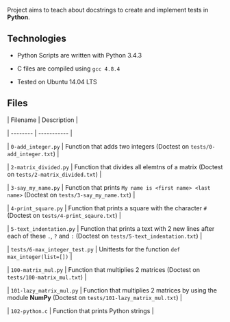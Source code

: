 Project aims to teach about docstrings to create and implement tests in **Python**.



## Technologies

* Python Scripts are written with Python 3.4.3

* C files are compiled using `gcc 4.8.4`

* Tested on Ubuntu 14.04 LTS



## Files

| Filename | Description |

| -------- | ----------- |

| `0-add_integer.py` | Function that adds two integers (Doctest on `tests/0-add_integer.txt`) |

| `2-matrix_divided.py` | Function that divides all elemtns of a matrix (Doctest on `tests/2-matrix_divided.txt`) |

| `3-say_my_name.py` | Function that prints `My name is <first name> <last name>` (Doctest on `tests/3-say_my_name.txt`) |

| `4-print_square.py` | Function that prints a square with the character `#` (Doctest on `tests/4-print_sqaure.txt`) |

| `5-text_indentation.py` | Function that prints a text with 2 new lines after each of these `.`, `?` and `:` (Doctest on `tests/5-text_indentation.txt`) |

| `tests/6-max_integer_test.py` | Unittests for the function `def max_integer(list=[])` |

| `100-matrix_mul.py` | Function that multiplies 2 matrices (Doctest on `tests/100-matrix_mul.txt`) |

| `101-lazy_matrix_mul.py` | Function that multiplies 2 matrices by using the module **NumPy** (Doctest on `tests/101-lazy_matrix_mul.txt`) |

| `102-python.c` | Function that prints Python strings |
